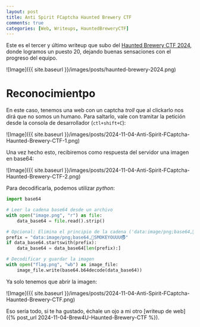 ```yaml
---
layout: post
title: Anti Spirit FCaptcha Haunted Brewery CTF
comments: true
categories: [Web, Writeups, HauntedBreweryCTF]
---
```


Este es el tercer y último writeup que subo del [Haunted Brewery CTF 2024](https://ctftime.org/ctf/1191/), donde logramos un puesto 20, dejando buenas sensaciones con el progreso del equipo.

![Image]({{ site.baseurl }}/images/posts/haunted-brewery-2024.png)

# Reconocimientpo

En este caso, tenemos una web con un captcha *troll* que al clickarlo nos dirá que no somos un humano. Para saltarlo, vale con tramitar la petición desde la consola de desarrollador (`ctl+shift+C`):

![Image]({{ site.baseurl }}/images/posts/2024-11-04-Anti-Spirit-FCaptcha-Haunted-Brewery-CTF-1.png)

Una vez hecho esto, recibiremos como respuesta del servidor una imagen en base64:

![Image]({{ site.baseurl }}/images/posts/2024-11-04-Anti-Spirit-FCaptcha-Haunted-Brewery-CTF-2.png)

Para decodificarla, podemos utilizar *python*:

```python
import base64

# Leer la cadena base64 desde un archivo
with open("image.png", "r") as file:
    data_base64 = file.read().strip()

# Opcional: Elimina el principio de la cadena ('data:image/png;base64,🚬SMOKEYOUUU🚭')
prefix = "data:image/png;base64,🚬SMOKEYOUUU🚭"
if data_base64.startswith(prefix):
    data_base64 = data_base64[len(prefix):]

# Decodificar y guardar la imagen
with open("flag.png", "wb") as image_file:
    image_file.write(base64.b64decode(data_base64))
```

Ya solo tenemos que abrir la imagen:

![Image]({{ site.baseurl }}/images/posts/2024-11-04-Anti-Spirit-FCaptcha-Haunted-Brewery-CTF.png)

Eso sería todo, si te ha gustado, échale un ojo a mi otro [writeup de web]({% post_url 2024-11-04-Brew4U-Haunted-Brewery-CTF %}).